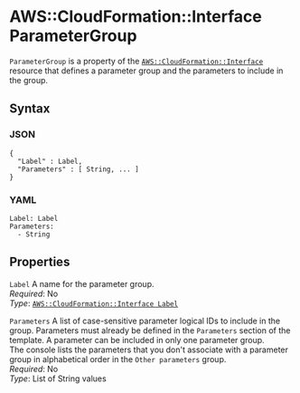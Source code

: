 # AWS::CloudFormation::Interface ParameterGroup<a name="aws-properties-cloudformation-interface-parametergroup"></a>

`ParameterGroup` is a property of the [`AWS::CloudFormation::Interface`](aws-resource-cloudformation-interface.md) resource that defines a parameter group and the parameters to include in the group\.

## Syntax<a name="w9928ab1c27c15c15c27c23b5"></a>

### JSON<a name="aws-properties-cloudformation-interface-parametergroup-syntax.json"></a>

```
{
  "Label" : Label,
  "Parameters" : [ String, ... ]
}
```

### YAML<a name="aws-properties-cloudformation-interface-parametergroup-syntax.yaml"></a>

```
Label: Label
Parameters:
  - String
```

## Properties<a name="w9928ab1c27c15c15c27c23b7"></a>

`Label`  <a name="cfn-cloudformation-interface-parametergroups-label"></a>
A name for the parameter group\.  
*Required*: No  
*Type*: [`AWS::CloudFormation::Interface Label`](aws-properties-cloudformation-interface-label.md)

`Parameters`  <a name="cfn-cloudformation-interface-parametergroups-parameters"></a>
A list of case\-sensitive parameter logical IDs to include in the group\. Parameters must already be defined in the `Parameters` section of the template\. A parameter can be included in only one parameter group\.  
The console lists the parameters that you don't associate with a parameter group in alphabetical order in the `Other parameters` group\.  
*Required*: No  
*Type*: List of String values